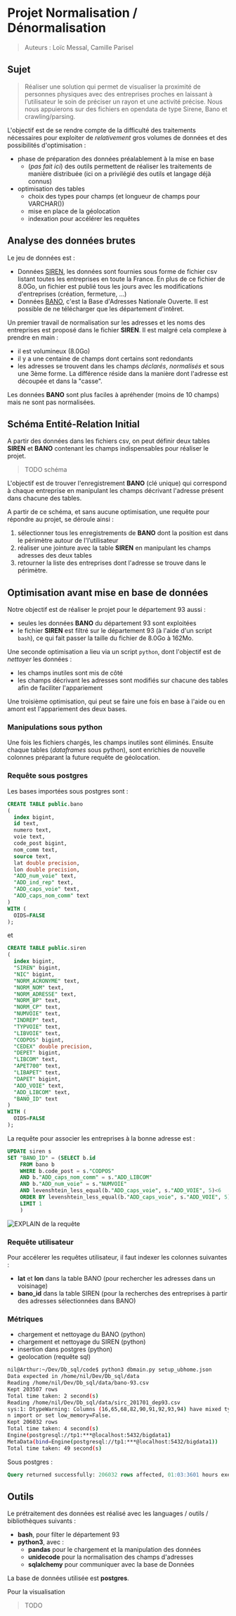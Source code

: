 # Projet Normalisation / Dénormalisation

> Auteurs : Loïc Messal, Camille Parisel

## Sujet

> Réaliser une solution qui permet de visualiser la proximité de personnes physiques avec des entreprises proches en laissant à l’utilisateur le soin de préciser un rayon et une activité précise. Nous nous appuierons sur des fichiers en opendata de type Sirene, Bano et crawling/parsing.

L'objectif est de se rendre compte de la difficulté des traitements nécessaires pour exploiter de *relativement* gros volumes de données et des possibilités d'optimisation :

* phase de préparation des données préalablement à la mise en base 
	* (*pas fait ici*) des outils permettent de réaliser les traitements de manière distribuée (ici on a privilégié des outils et langage déjà connus)
* optimisation des tables 
	* choix des types pour champs (et longueur de champs pour VARCHAR())
	* mise en place de la géolocation
	* indexation pour accélérer les requêtes 

## Analyse des données brutes

Le jeu de données est :

* Données [SIREN](http://www.data.gouv.fr/fr/datasets/base-sirene-des-entreprises-et-de-leurs-etablissements-siren-siret/), les données sont fournies sous forme de fichier csv listant toutes les entreprises en toute la France. En plus de ce fichier de 8.0Go, un fichier est publié tous les jours avec les modifications d'entreprises (création, fermeture, ...)
* Données [BANO](http://www.data.gouv.fr/fr/datasets/base-d-adresses-nationale-ouverte-bano/), c'est la Base d'Adresses Nationale Ouverte. Il est possible de ne télécharger que les département d'intêret.

Un premier travail de normalisation sur les adresses et les noms des entreprises est proposé dans le fichier **SIREN**. Il est malgré cela complexe à prendre en main :

* il est volumineux (8.0Go)
* il y a une centaine de champs dont certains sont redondants
* les adresses se trouvent dans les champs *déclarés*, *normalisés* et sous une 3ème forme. La différence réside dans la manière dont l'adresse est découpée et dans la "casse".

Les données **BANO** sont plus faciles à apréhender (moins de 10 champs) mais ne sont pas normalisées.

## Schéma Entité-Relation Initial

A partir des données dans les fichiers csv, on peut définir deux tables **SIREN** et **BANO** contenant les champs indispensables pour réaliser le projet.

> TODO schéma

L'objectif est de trouver l'enregistrement **BANO** (clé unique) qui correspond à chaque entreprise en manipulant les champs décrivant l'adresse présent dans chacune des tables.

A partir de ce schéma, et sans aucune optimisation, une requête pour répondre au projet, se déroule ainsi :

1. sélectionner tous les enregistrements de **BANO** dont la position est dans le périmètre autour de l'l’utilisateur
2. réaliser une jointure avec la table **SIREN** en manipulant les champs adresses des deux tables
3. retourner la liste des entreprises dont l'adresse se trouve dans le périmètre. 

## Optimisation avant mise en base de données

Notre objectif est de réaliser le projet pour le département 93 aussi :

* seules les données **BANO** du département 93 sont exploitées
* le fichier **SIREN** est filtré sur le département 93 (à l'aide d'un script `bash`), ce qui fait passer la taille du fichier de 8.0Go à 162Mo.

Une seconde optimisation a lieu via un script `python`, dont l'objectif est de *nettoyer* les données :

* les champs inutiles sont mis de côté
* les champs décrivant les adresses sont modifiés sur chacune des tables afin de faciliter l'appariement

Une troisième optimisation, qui peut se faire une fois en base à l'aide ou en amont est l'appariement des deux bases. 

### Manipulations sous python

Une fois les fichiers chargés, les champs inutiles sont éliminés. Ensuite chaque tables (*dataframes* sous python), sont enrichies de nouvelle colonnes préparant la future requête de géolocation.

### Requête sous postgres

Les bases importées sous postgres sont :
``` sql
CREATE TABLE public.bano
(
  index bigint,
  id text,
  numero text,
  voie text,
  code_post bigint,
  nom_comm text,
  source text,
  lat double precision,
  lon double precision,
  "ADD_num_voie" text,
  "ADD_ind_rep" text,
  "ADD_caps_voie" text,
  "ADD_caps_nom_comm" text
)
WITH (
  OIDS=FALSE
);
```
et

``` sql
CREATE TABLE public.siren
(
  index bigint,
  "SIREN" bigint,
  "NIC" bigint,
  "NORM_ACRONYME" text,
  "NORM_NOM" text,
  "NORM_ADRESSE" text,
  "NORM_BP" text,
  "NORM_CP" text,
  "NUMVOIE" text,
  "INDREP" text,
  "TYPVOIE" text,
  "LIBVOIE" text,
  "CODPOS" bigint,
  "CEDEX" double precision,
  "DEPET" bigint,
  "LIBCOM" text,
  "APET700" text,
  "LIBAPET" text,
  "DAPET" bigint,
  "ADD_VOIE" text,
  "ADD_LIBCOM" text,
  "BANO_ID" text
)
WITH (
  OIDS=FALSE
);
```

La requête pour associer les entreprises à la bonne adresse est :
``` sql
UPDATE siren s
SET "BANO_ID" = (SELECT b.id
	FROM bano b
	WHERE b.code_post = s."CODPOS"
	AND b."ADD_caps_nom_comm" = s."ADD_LIBCOM"
	AND b."ADD_num_voie" = s."NUMVOIE" 
    AND levenshtein_less_equal(b."ADD_caps_voie", s."ADD_VOIE", 5)<6
    ORDER BY levenshtein_less_equal(b."ADD_caps_voie", s."ADD_VOIE", 5) 
    LIMIT 1
    )
```

![EXPLAIN de la requête](./Explain_SIRENBANO.png  "EXPLAIN")

### Requête utilisateur

Pour accélerer les requêtes utilisateur, il  faut indexer les colonnes suivantes :
 
* **lat** et **lon** dans la table BANO (pour rechercher les adresses dans un voisinage)
* **bano_id** dans la table SIREN (pour la recherches des entreprises à partir des adresses sélectionnées dans BANO)
 

### Métriques 

* chargement et nettoyage du BANO (python)
* chargement et nettoyage du SIREN (python)
* insertion dans postgres (python) 
* geolocation (requête sql)

``` sh
nil@Arthur:~/Dev/Db_sql/code$ python3 dbmain.py setup_ubhome.json
Data expected in /home/nil/Dev/Db_sql/data
Reading /home/nil/Dev/Db_sql/data/bano-93.csv
Kept 203507 rows
Total time taken: 2 second(s)
Reading /home/nil/Dev/Db_sql/data/sirc_201701_dep93.csv
sys:1: DtypeWarning: Columns (16,65,68,82,90,91,92,93,94) have mixed types. Specify dtype option o
n import or set low_memory=False.
Kept 206032 rows
Total time taken: 4 second(s)
Engine(postgresql://tp1:***@localhost:5432/bigdata1)
MetaData(bind=Engine(postgresql://tp1:***@localhost:5432/bigdata1))
Total time taken: 49 second(s)

```

Sous postgres :

``` sql
Query returned successfully: 206032 rows affected, 01:03:3601 hours execution time.
```

## Outils 

Le prétraitement des données est réalisé avec les languages / outils / bibliothèques suivants :

* **bash**, pour filter le département 93
* **python3**, avec :
  * **pandas** pour le chargement et la manipulation des données
  * **unidecode** pour la normalisation des champs d'adresses
  * **sqlalchemy** pour communiquer avec la base de Données

La base de données utilisée est **postgres**.

Pour la visualisation 

> TODO  

